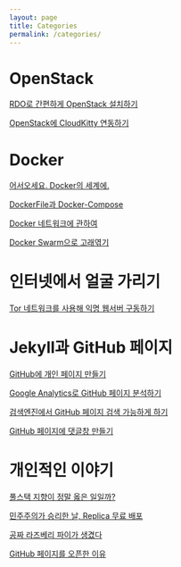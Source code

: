 ```yaml
---
layout: page
title: Categories
permalink: /categories/
---
```


OpenStack
========================
[RDO로 간편하게 OpenStack 설치하기](https://kycfeel.github.io/2017/02/28/RDO로-간편하게-OpenStack-설치하기/)

[OpenStack에 CloudKitty 연동하기](https://kycfeel.github.io/2017/03/04/OpenStack에-CloudKitty-연동하기/)

Docker
========================
[어서오세요. Docker의 세계에.](https://kycfeel.github.io/2017/03/14/어서오세요-Docker의-세계에/)

[DockerFile과 Docker-Compose](https://kycfeel.github.io/2017/03/15/DockerFile과-Docker-Compose/)

[Docker 네트워크에 관하여](https://kycfeel.github.io/2017/03/16/Docker-네트워크에-관하여/)

[Docker Swarm으로 고래엮기](https://kycfeel.github.io/2017/03/27/Docker-Swarm으로-고래엮기/)

인터넷에서 얼굴 가리기
========================
[Tor 네트워크를 사용해 익명 웹서버 구동하기](https://kycfeel.github.io/2017/03/10/Tor-네트워크를-사용해-익명-웹서버-구동하기/)

Jekyll과 GitHub 페이지
========================
[GitHub에 개인 페이지 만들기](https://kycfeel.github.io/2017/03/01/GitHub에-개인-페이지-만들기/)

[Google Analytics로 GitHub 페이지 분석하기](https://kycfeel.github.io/2017/03/02/Google-Analytics로-GitHub-페이지-분석하기/)

[검색엔진에서 GitHub 페이지 검색 가능하게 하기](https://kycfeel.github.io/2017/03/03/검색엔진에서-GitHub-페이지-검색-가능하게-하기/)

[GitHub 페이지에 댓글창 만들기](https://kycfeel.github.io/2017/03/24/GitHub-페이지에-댓글창-만들기/)

개인적인 이야기
========================
[풀스택 지향이 정말 옳은 일일까?](https://kycfeel.github.io/2017/03/19/풀스택-지향이-정말-옳은-일일까/)

[민주주의가 승리한 날, Replica 무료 배포](https://kycfeel.github.io/2017/03/10/민주주의가-승리한-날-Replica-무료-배포/)

[공짜 라즈베리 파이가 생겼다](https://kycfeel.github.io/2017/03/02/공짜-라즈베리-파이가-생겼다/)

[GitHub 페이지를 오픈한 이유](https://kycfeel.github.io/2017/02/28/Github-페이지를-오픈한-이유/)
